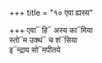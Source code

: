 +++
title = "१० एवा ह्यस्य"

+++
एवा᳓ हि᳓ अस्य का᳓मिया  
स्तो᳓म उक्थं᳓ च शं᳓सिया  
इ᳓न्द्राय सो᳓मपीतये